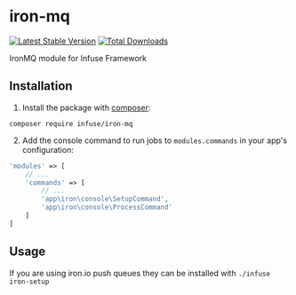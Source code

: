 iron-mq
=================

[![Latest Stable Version](https://poser.pugx.org/infuse/iron-mq/v/stable.png)](https://packagist.org/packages/infuse/iron-mq)
[![Total Downloads](https://poser.pugx.org/infuse/iron-mq/downloads.png)](https://packagist.org/packages/infuse/iron-mq)

IronMQ module for Infuse Framework

## Installation

1. Install the package with [composer](http://getcomposer.org):

```
composer require infuse/iron-mq
```

2. Add the console command to run jobs to `modules.commands` in your app's configuration:
```php
'modules' => [
	// ...
	'commands' => [
		// ...
		'app\iron\console\SetupCommand',
		'app\iron\console\ProcessCommand'
	]
]
```

## Usage

If you are using iron.io push queues they can be installed with `./infuse iron-setup`